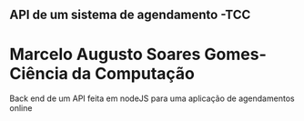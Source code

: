 ## API de um sistema de agendamento -TCC 
# Marcelo Augusto Soares Gomes-Ciência da Computação

Back end de um API feita em nodeJS para uma aplicação de agendamentos online 